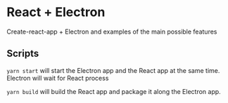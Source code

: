# React + Electron 

Create-react-app + Electron and examples of the main possible features

## Scripts
```yarn start``` will start the Electron app and the React app at the same time. Electron will wait for React process


```yarn build``` will build the React app and package it along the Electron app.
